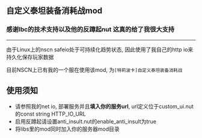 ## 自定义泰坦装备消耗战mod
### 感谢lbc的技术支持以及他的反蹲起nut 这真的给了我很大支持

----

由于Linux上的nscn safeio处于可持续化趋势状态, 因此使用了我自己的http io来持久化保存玩家数据

目前NSCN上已有我的一个服在使用该mod, 为```[特莉波卡]自定义泰坦装备消耗战```

## 使用须知
- 请参照我的net io, 部署服务并且**填入你的服务url**, url定义位于custom_ui.nut的const string HTTP_IO_URL
- 启用反蹲起请设置anti_insult.nut的enable_anti_insult为true
- 将libs里的mod同时加入你的服务器mod目录